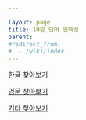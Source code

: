 ```yaml
---

layout: page
title: 10판 단어 인덱싱
parent:
#redirect_from:
#  - /wiki/index
---
```




[한글 찾아보기](한글-찾아보기.html)

[영문 찾아보기](영문-찾아보기.html)

[기타 찾아보기](기타-찾아보기.html)

